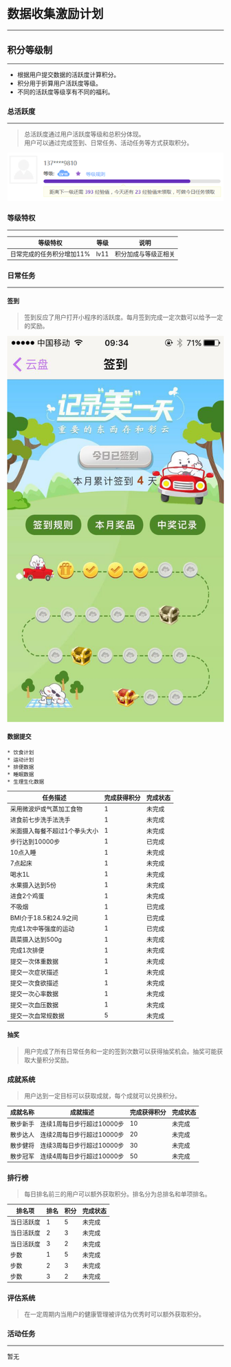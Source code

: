 # 数据收集激励计划
---

<!-- toc -->

## 积分等级制
---

* 根据用户提交数据的活跃度计算积分。
* 积分用于折算用户活跃度等级。
* 不同的活跃度等级享有不同的福利。

### 总活跃度
---

> 总活跃度通过用户活跃度等级和总积分体现。<br>
用户可以通过完成签到、日常任务、活动任务等方式获取积分。

![image](public/images/等级.png)

### 等级特权
---

|等级特权|等级|说明|
|----|----|----|
|日常完成的任务积分增加11%|lv11|积分加成与等级正相关|

### 日常任务
---

#### 签到

> 签到反应了用户打开小程序的活跃度。每月签到完成一定次数可以给予一定的奖励。

![image](public/images/签到.jpg)

#### 数据提交

    * 饮食计划
    * 运动计划
    * 排便数据
    * 睡眠数据
    * 生理生化数据

|任务描述|完成获得积分|完成状态|
|----|----|----|
|采用微波炉或气蒸加工食物|1|未完成|
|进食前七步洗手法洗手|1|未完成|
|米面摄入每餐不超过1个拳头大小|1|未完成|
|步行达到10000步|1|已完成|
|10点入睡|1|未完成|
|7点起床|1|未完成|
|喝水1L|1|未完成|
|水果摄入达到5份|1|未完成|
|进食2个鸡蛋|1|未完成|
|不吸烟|1|已完成|
|BMI介于18.5和24.9之间|1|已完成|
|完成1次中等强度的运动|1|已完成|
|蔬菜摄入达到500g|1|未完成|
|完成1次排便|1|未完成|
|提交一次体重数据|1|未完成|
|提交一次症状描述|1|未完成|
|提交一次食欲描述|1|未完成|
|提交一次心率数据|1|未完成|
|提交一次血压数据|1|未完成|
|提交一次血常规数据|5|未完成|

#### 抽奖

> 用户完成了所有日常任务和一定的签到次数可以获得抽奖机会。抽奖可能获取大量积分奖励。 

### 成就系统

> 用户达到一定目标可以获取成就，每个成就可以兑换积分。

|成就名称|成就描述|完成获得积分|完成状态|
|----|----|----|----|
|散步新手|连续1周每日步行超过10000步|10|未完成|
|散步达人|连续2周每日步行超过10000步|20|未完成|
|散步健将|连续3周每日步行超过10000步|30|未完成|
|散步冠军|连续4周每日步行超过10000步|50|未完成|

### 排行榜

> 每日排名前三的用户可以额外获取积分。排名分为总排名和单项排名。

|排名项|排名|积分|完成状态|
|----|----|----|----|
|当日活跃度|1|5|未完成|
|当日活跃度|2|3|未完成|
|当日活跃度|3|2|未完成|
|步数|1|5|未完成|
|步数|2|3|未完成|
|步数|3|2|未完成|

### 评估系统

> 在一定周期内当用户的健康管理被评估为优秀时可以额外获取积分。

### 活动任务
---

暂无
